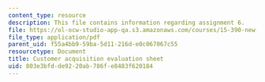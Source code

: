 ```yaml
---
content_type: resource
description: This file contains information regarding assignment 6.
file: https://ol-ocw-studio-app-qa.s3.amazonaws.com/courses/15-390-new-enterprises-spring-2013/803e3bfdde9220ab786fe8483f620184_MIT15_390S13_assgn6sheet.pdf
file_type: application/pdf
parent_uid: f55a4bb9-59ba-5d11-216d-e0c067067c55
resourcetype: Document
title: Customer acquisition evaluation sheet
uid: 803e3bfd-de92-20ab-786f-e8483f620184
---
```

